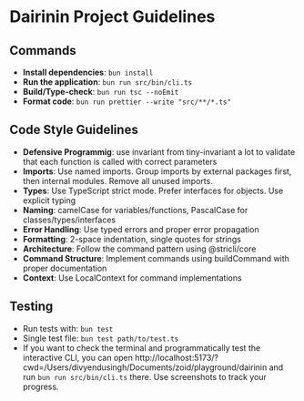 # Dairinin Project Guidelines

## Commands

- **Install dependencies**: `bun install`
- **Run the application**: `bun run src/bin/cli.ts`
- **Build/Type-check**: `bun run tsc --noEmit`
- **Format code**: `bun run prettier --write "src/**/*.ts"`

## Code Style Guidelines

- **Defensive Programmig**: use invariant from tiny-invariant a lot to validate that each function is called with correct parameters
- **Imports**: Use named imports. Group imports by external packages first, then internal modules. Remove all unused imports.
- **Types**: Use TypeScript strict mode. Prefer interfaces for objects. Use explicit typing
- **Naming**: camelCase for variables/functions, PascalCase for classes/types/interfaces
- **Error Handling**: Use typed errors and proper error propagation
- **Formatting**: 2-space indentation, single quotes for strings
- **Architecture**: Follow the command pattern using @stricli/core
- **Command Structure**: Implement commands using buildCommand with proper documentation
- **Context**: Use LocalContext for command implementations

## Testing

- Run tests with: `bun test`
- Single test file: `bun test path/to/test.ts`
- If you want to check the terminal and programmatically test the interactive CLI, you can open http://localhost:5173/?cwd=/Users/divyendusingh/Documents/zoid/playground/dairinin and run `bun run src/bin/cli.ts` there. Use screenshots to track your progress.
